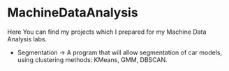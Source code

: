 # MachineDataAnalysis
Here You can find my projects which I prepared for my Machine Data Analysis labs.

- Segmentation -> A program that will allow segmentation of car models, using clustering methods: KMeans, GMM, DBSCAN.
